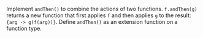 

Implement `andThen()` to combine the actions of two functions. `f.andThen(g)`
returns a new function that first applies `f` and then applies `g` to the
result: `{arg -> g(f(arg))}`. Define `andThen()` as an extension function on a
function type.
